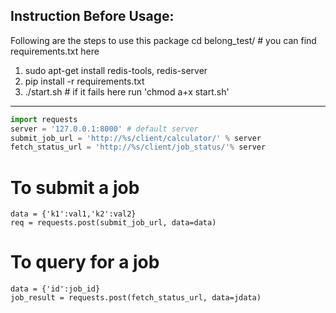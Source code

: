 Instruction Before Usage:
-----
Following are the steps to use this package
cd belong_test/ # you can find requirements.txt here
1) sudo apt-get install redis-tools, redis-server
2) pip install -r requirements.txt
3) ./start.sh # if it fails here run 'chmod a+x start.sh'

-----
```python # Please have a look at worker_app/tests.py for more information
import requests
server = '127.0.0.1:8000' # default server
submit_job_url = 'http://%s/client/calculator/' % server
fetch_status_url = 'http://%s/client/job_status/'% server
```
# To submit a job
```
data = {'k1':val1,'k2':val2}
req = requests.post(submit_job_url, data=data)
```
# To query for a job
```
data = {'id':job_id}
job_result = requests.post(fetch_status_url, data=jdata)

```